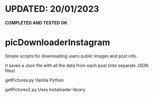 # UPDATED: 20/01/2023

#### COMPLETED AND TESTED OK ####

# picDownloaderInstagram

Simple scripts for downloading users public images and post info.

It saves a Json file with all the data from each post (into separate JSON files)

getPictures.py
Vanilla Python

getPictures2.py
Uses Instaloader library
